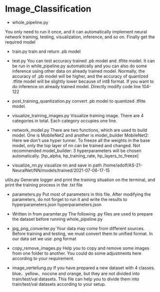 # Image_Classification
* whole_pipeline.py

You only need to run it once, and it can automatically implement neural network training, testing, visualization, inference, and so on. Finally get the required model

* train.py
train and return .pb model

* test.py
You can test accuracy trained .pb model and .tflite model. It can be run in while_pipeline.py automatically and you can also do some inference using other data on already trained model.
Normally, the accuracy of .pb model will be higher, and the accuracy of quantized .tflite model will be slightly lower because of int8 format.
If you want to do inference on already trained model. Directly modify code line 104-122 

* post_training_quantization.py
convert .pb model to quantized .tflite model.

* visualize_training_images.py
Visualize training image. There are 4 categories in total. Each category occupies one line.

* network_model.py
There are two functions, which are used to build model. One is MobileNet2 and another is model_builder
MobileNet2: Here we don't use hyper tunner. To freeze all the weights in the base model, only the top layer of nn can be trained and changed. Not recommended
model_builder: 3 hyperparameters will be chosen automatically. [hp_alpha, hp_training_rate, hp_layers_to_freeze]

* visualize_nn.py
visualize nn and save in path /home/adolf/AS-21-NeuralNet/NN/models/trained/2021-07-06-17-15

utils.py
Generate logger and print the training situation on the terminal, and print the training process in the .txt file

* parameters.py
Put most of parameters in this file. After modifying the parameters, do not forget to run it and write the results to hyperparameters.json
hyperparameters.json

* Written in from paramter.py
The following .py files are used to prepare the dataset before running whole_pipeline.py

* jpg_png_converter.py
Your data may come from different sources. Before training and testing, we must convert them to unified format. In our data set we use .png format

* copy_remove_images.py
Help you to copy and remove some images from one folder to another. You could do some adjustments here according to your requirement.

* image_verteilung.py
If you have prepared a new dataset with 4 classes. blue、yellow、nocone and orange, but they are not divided into train/test/val datasets. This file can help you to divide them into train/test/val datasets according to your setup.
